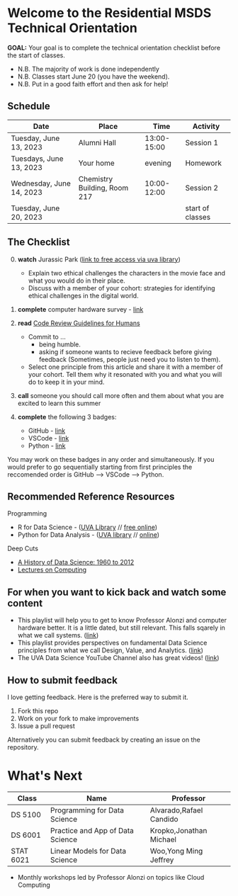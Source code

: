 # Welcome to the Residential MSDS Technical Orientation

**GOAL:** Your goal is to complete the technical orientation checklist before the start of classes.

* N.B. The majority of work is done independently
* N.B. Classes start June 20 (you have the weekend).
* N.B. Put in a good faith effort and then ask for help!

## Schedule
| Date | Place | Time | Activity |
|----------------------|----------|---------------|-|
| Tuesday, June 13, 2023 | Alumni Hall | 13:00-15:00 | Session 1 |
| Tuesdays, June 13, 2023 | Your home | evening | Homework |
| Wednesday, June 14, 2023 | Chemistry Building, Room 217 | 10:00-12:00 | Session 2 |
| Tuesday, June 20, 2023 | | | start of classes |

## The Checklist

0. **watch** Jurassic Park ([link to free access via uva library](https://digitalcampus-swankmp-net.proxy1.library.virginia.edu/uva296909/play/bafece83e07de665?referrer=marc))

    * Explain two ethical challenges the characters in the movie face and what you would do in their place.
    * Discuss with a member of your cohort: strategies for identifying ethical challenges in the digital world.

1. **complete** computer hardware survey - [link](https://forms.gle/RL3JY8m4RRjWesRL8)

2. **read** [Code Review Guidelines for Humans](https://phauer.com/2018/code-review-guidelines/)

    * Commit to ...
      * being humble.
      * asking if someone wants to recieve feedback before giving feedback (Sometimes, people just need you to listen to them).
    * Select one principle from this article and share it with a member of your cohort. Tell them why it resonated with you and what you will do to keep it in your mind.

3. **call** someone you should call more often and them about what you are excited to learn this summer

4. **complete** the following 3 badges:

    * GitHub - [link](https://github.com/UVADS/orientation-technical/blob/main/badges/github.md)
    * VSCode - [link](https://github.com/UVADS/orientation-technical/blob/main/badges/vscode.md)
    * Python - [link](https://github.com/UVADS/orientation-technical/blob/main/badges/python.md)

You may work on these badges in any order and simultaneously. If you would prefer to go sequentially starting from first principles the reccomended order is GitHub --> VSCode --> Python.


## Recommended Reference Resources
Programming
* R for Data Science - ([UVA Library](https://learning.oreilly.com/library/view/r-for-data/9781491910382/?ar) // [free online](https://r4ds.had.co.nz/))
* Python for Data Analysis - ([UVA library](https://learning.oreilly.com/library/view/python-for-data/9781491957653/?ar) // [online](https://wesmckinney.com/pages/book.html))

Deep Cuts
* [A History of Data Science: 1960 to 2012](https://myuva-my.sharepoint.com/:b:/g/personal/lpa2a_virginia_edu/EZ7EIykczFNOr7vu9Y0JsJwBXxEdwV86y5B1HRbrfCZ0Aw?e=PA6wHL)
* [Lectures on Computing](http://galileo.phys.virginia.edu/compfac/courses/)

## For when you want to kick back and watch some content
* This playlist will help you to get to know Professor Alonzi and computer hardware better. It is a little dated, but still relevant. This falls sqarely in what we call systems. ([link](https://www.youtube.com/watch?v=X1ZfpZ3HSwI&list=PLc0No4e8MMEPztUFVdtazgWi7L7pWakfO&index=1))
* This playlist provides perspectives on fundamental Data Science principles from what we call Design, Value, and Analytics. ([link](https://www.youtube.com/watch?v=Sm5xF-UYgdg&list=PLc0No4e8MMEPagWbHNrEIXx6nuWg7xFdq))
* The UVA Data Science YouTube Channel also has great videos! ([link](https://www.youtube.com/watch?v=m0t9SVI4We4))


## How to submit feedback
I love getting feedback. Here is the preferred way to submit it.
1. Fork this repo
2. Work on your fork to make improvements
3. Issue a pull request

Alternatively you can submit feedback by creating an issue on the repository.

# What's Next
| Class | Name  | Professor |
|-------|-------|-----------|
|  DS 5100   |Programming for Data Science | Alvarado,Rafael Candido   |
| DS 6001   |Practice and App of Data Science| Kropko,Jonathan Michael |
|   STAT 6021   | Linear Models for Data Science | Woo,Yong Ming Jeffrey |

* Monthly workshops led by Professor Alonzi on topics like Cloud Computing
